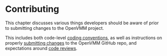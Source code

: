 # Contributing

This chapter discusses various things developers should be aware of prior to
submitting changes to the OpenVMM project.

This includes both code-level [coding conventions](./contrib/code.md), as well
as instructions on properly [submitting changes](./contrib/pr.md) to the OpenVMM
GitHub repo, and expectations around [code reviews](./contrib/code_review.md).
